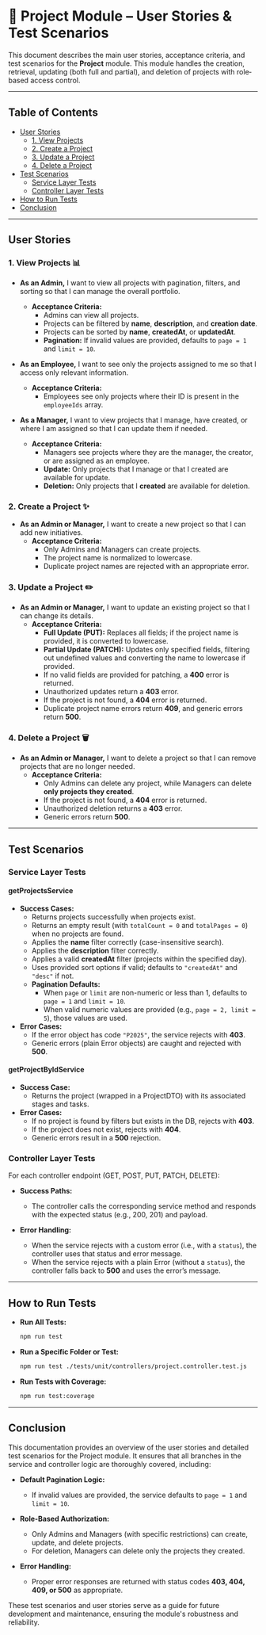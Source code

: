 # 🚀 Project Module – User Stories & Test Scenarios

This document describes the main user stories, acceptance criteria, and test scenarios for the **Project** module. This module handles the creation, retrieval, updating (both full and partial), and deletion of projects with role‐based access control.

---

## Table of Contents

- [User Stories](#user-stories)
  - [1. View Projects](#1-view-projects)
  - [2. Create a Project](#2-create-a-project)
  - [3. Update a Project](#3-update-a-project)
  - [4. Delete a Project](#4-delete-a-project)
- [Test Scenarios](#test-scenarios)
  - [Service Layer Tests](#service-layer-tests)
  - [Controller Layer Tests](#controller-layer-tests)
- [How to Run Tests](#how-to-run-tests)
- [Conclusion](#conclusion)

---

## User Stories

### 1. View Projects :bar_chart:
- **As an Admin,** I want to view all projects with pagination, filters, and sorting so that I can manage the overall portfolio.
  - **Acceptance Criteria:**
    - Admins can view all projects.
    - Projects can be filtered by **name**, **description**, and **creation date**.
    - Projects can be sorted by **name**, **createdAt**, or **updatedAt**.
    - **Pagination:** If invalid values are provided, defaults to `page = 1` and `limit = 10`.

- **As an Employee,** I want to see only the projects assigned to me so that I access only relevant information.
  - **Acceptance Criteria:**
    - Employees see only projects where their ID is present in the `employeeIds` array.

- **As a Manager,** I want to view projects that I manage, have created, or where I am assigned so that I can update them if needed.
  - **Acceptance Criteria:**
    - Managers see projects where they are the manager, the creator, or are assigned as an employee.
    - **Update:** Only projects that I manage or that I created are available for update.
    - **Deletion:** Only projects that I **created** are available for deletion.

### 2. Create a Project :sparkles:
- **As an Admin or Manager,** I want to create a new project so that I can add new initiatives.
  - **Acceptance Criteria:**
    - Only Admins and Managers can create projects.
    - The project name is normalized to lowercase.
    - Duplicate project names are rejected with an appropriate error.

### 3. Update a Project :pencil2:
- **As an Admin or Manager,** I want to update an existing project so that I can change its details.
  - **Acceptance Criteria:**
    - **Full Update (PUT):** Replaces all fields; if the project name is provided, it is converted to lowercase.
    - **Partial Update (PATCH):** Updates only specified fields, filtering out undefined values and converting the name to lowercase if provided.
    - If no valid fields are provided for patching, a **400** error is returned.
    - Unauthorized updates return a **403** error.
    - If the project is not found, a **404** error is returned.
    - Duplicate project name errors return **409**, and generic errors return **500**.

### 4. Delete a Project :wastebasket:
- **As an Admin or Manager,** I want to delete a project so that I can remove projects that are no longer needed.
  - **Acceptance Criteria:**
    - Only Admins can delete any project, while Managers can delete **only projects they created**.
    - If the project is not found, a **404** error is returned.
    - Unauthorized deletion returns a **403** error.
    - Generic errors return **500**.

---

## Test Scenarios

### Service Layer Tests

#### getProjectsService
- **Success Cases:**
  - Returns projects successfully when projects exist.
  - Returns an empty result (with `totalCount = 0` and `totalPages = 0`) when no projects are found.
  - Applies the **name** filter correctly (case-insensitive search).
  - Applies the **description** filter correctly.
  - Applies a valid **createdAt** filter (projects within the specified day).
  - Uses provided sort options if valid; defaults to `"createdAt"` and `"desc"` if not.
  - **Pagination Defaults:**  
    - When `page` or `limit` are non-numeric or less than 1, defaults to `page = 1` and `limit = 10`.
    - When valid numeric values are provided (e.g., `page = 2, limit = 5`), those values are used.
- **Error Cases:**
  - If the error object has code `"P2025"`, the service rejects with **403**.
  - Generic errors (plain Error objects) are caught and rejected with **500**.

#### getProjectByIdService
- **Success Case:**
  - Returns the project (wrapped in a ProjectDTO) with its associated stages and tasks.
- **Error Cases:**
  - If no project is found by filters but exists in the DB, rejects with **403**.
  - If the project does not exist, rejects with **404**.
  - Generic errors result in a **500** rejection.

### Controller Layer Tests

For each controller endpoint (GET, POST, PUT, PATCH, DELETE):

- **Success Paths:**  
  - The controller calls the corresponding service method and responds with the expected status (e.g., 200, 201) and payload.

- **Error Handling:**  
  - When the service rejects with a custom error (i.e., with a `status`), the controller uses that status and error message.
  - When the service rejects with a plain Error (without a `status`), the controller falls back to **500** and uses the error’s message.

---

## How to Run Tests

- **Run All Tests:**  
  ```bash
  npm run test
  ```

- **Run a Specific Folder or Test:**
  ```bash
  npm run test ./tests/unit/controllers/project.controller.test.js
  ```

- **Run Tests with Coverage:**
  ```bash
  npm run test:coverage
  ```

---

## Conclusion

This documentation provides an overview of the user stories and detailed test scenarios for the Project module. It ensures that all branches in the service and controller logic are thoroughly covered, including:

- **Default Pagination Logic:**
  - If invalid values are provided, the service defaults to `page = 1` and `limit = 10`.

- **Role-Based Authorization:**
  - Only Admins and Managers (with specific restrictions) can create, update, and delete projects.
  - For deletion, Managers can delete only the projects they created.

- **Error Handling:**
  - Proper error responses are returned with status codes **403, 404, 409, or 500** as appropriate.

These test scenarios and user stories serve as a guide for future development and maintenance, ensuring the module's robustness and reliability.